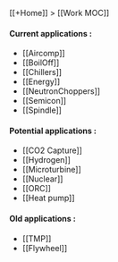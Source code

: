 [[+Home]]  > [[Work MOC]]

#### Current applications :
- [[Aircomp]]
- [[BoilOff]]
- [[Chillers]]
-  [[Energy]]
- [[NeutronChoppers]]
- [[Semicon]]
- [[Spindle]]

#### Potential applications :
- [[CO2 Capture]]
- [[Hydrogen]]
- [[Microturbine]]
- [[Nuclear]]
- [[ORC]]
- [[Heat pump]]

#### Old applications :
- [[TMP]]
- [[Flywheel]]
